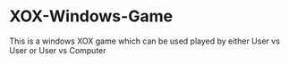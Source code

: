 # XOX-Windows-Game

This is a windows XOX game which can be used played by either User vs User or User vs Computer 
